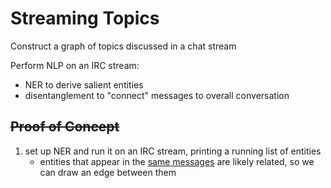 # Streaming Topics

Construct a graph of topics discussed in a chat stream

Perform NLP on an IRC stream:
- NER to derive salient entities
- disentanglement to "connect" messages to overall conversation


## ~~Proof of Concept~~
1. set up NER and run it on an IRC stream, printing a running list of entities 
	* entities that appear in the [same messages](https://github.com/JohnSnowLabs/spark-nlp-workshop/blob/master/tutorials/jupyter/4-%20Entity%20Recognizer%20DL.ipynb) are likely related, so we can draw an edge between them
```

```
